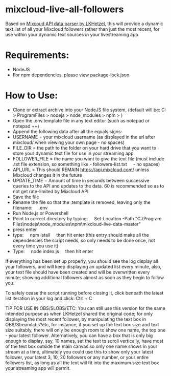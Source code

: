 # mixcloud-live-all-followers
Based on <a href="https://github.com/LKHetzel/mixcloud-live-data">Mixcoud API data parser by LKHetzel</a>, this will provide a dynamic text list of all your Mixcloud followers rather than just the most recent, for use within your dynamic text sources in your livestreaming app
# Requirements:
  - NodeJS
  - For npm dependencies, please view package-lock.json.
 
# How to Use:
  - Clone or extract archive into your NodeJS file system, (default will be: C: > ProgramFiles > nodejs > node_modules > npm >   )
  - Open the .env.template file in any text editor (such as notepad or notepad ++)
  - Append the following data after all the equals signs:
  -   USERNAME = your mixcloud username (as displayed in the url after mixcloud/ when viewing your own page - no spaces)
  -   FILE_DIR = the path to the folder on your hard drive that you want to store your dynamic text file for use in your streaming app
  -   FOLLOWER_FILE = the name you want to give the text file (must include .txt file extension, so something like - followers-list.txt &nbsp; &nbsp; - no spaces)
  -   API_URL = This should REMAIN https://api.mixcloud.com/ unless Mixcloud changes it in the future
  -   UPDATE_TIME = Amount of time in seconds between successive queries to the API and updates to the data. 60 is recommended so as to not get rate-limited by Mixcloud API
  - Save the file
  - Rename the file so that the .template is removed, leaving only the filename: &nbsp; &nbsp; .env
  - Run Node.js or Powershell
  - Point to correct directory by typing: &nbsp; &nbsp; Set-Location -Path "C:\Program Files\nodejs\node_modules\npm\mixcloud-live-data-master"
  - press enter
  - type: &nbsp; &nbsp; npm istall &nbsp; &nbsp; then hit enter (this entry should make all the dependencies the script needs, so only needs to be done once, not every time you use it)
  - Type: &nbsp; &nbsp; node index.js &nbsp; &nbsp; then hit enter


  If everything has been set up properly, you should see the log display all your followers, and will keep displaying an updated list every minute, also, your text file should have been created and will be overwritten every minute, showing additional followers almost as soon as they begin to follow you.
  
  To safely cease the script running before closing it, click beneath the latest list iteration in your log and click: Ctrl + C
  
  TIP FOR USE IN OBS/SLOBS/ETC:
  You can still use this version for the same intended purpose as when LKHetzel shared the original code; for only displaying the most recent follower, by manipulating the text box in OBS/Streamlabs?etc, for instance, if you set up the text box size and text size suitably, there will only be enough room to show one name, the top one - your latest follower. Alternatively, you can have a box that is only big enough to display, say, 10 names, set the text to scroll vertically, have most of the text box outside the main canvas so only one name shows in your stream at a time, ultimately you could use this to show only your latest follower, your latest 3, 10, 20 followers or any number, or your entire followers list, as long as all the text will fit into the maximum size text box your streaming app will permit.
